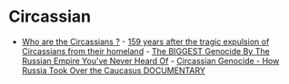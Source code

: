 # Circassian
- [Who are the Circassians ?](https://youtu.be/Z3Rp9vahYjU) - [159 years after the tragic expulsion of Circassians from their homeland](https://youtu.be/wzdSPE90tqU) - [The BIGGEST Genocide By The Russian Empire You've Never Heard Of](https://youtu.be/-a--UMUslzA) - [Circassian Genocide - How Russia Took Over the Caucasus DOCUMENTARY]()
